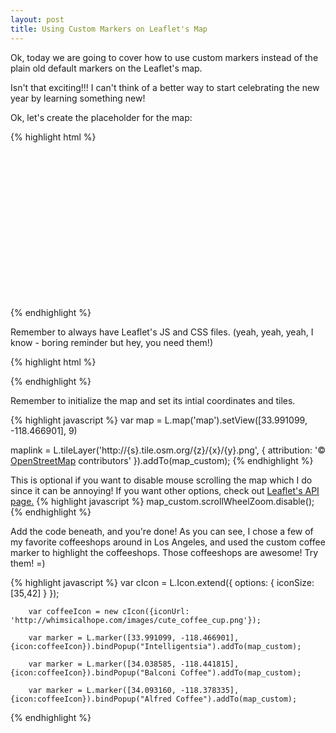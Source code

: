 ```yaml
---
layout: post
title: Using Custom Markers on Leaflet's Map
---
```


Ok, today we are going to cover how to use custom markers instead of the plain old default markers on the Leaflet's map. 

Isn't that exciting!!! I can't think of a better way to start celebrating the new year by learning something new! 

Ok, let's create the placeholder for the map: 

{% highlight html %}
	<div id="custom_map"> </div> 
{% endhighlight %}

Remember to always have Leaflet's JS and CSS files. (yeah, yeah, yeah, I know - boring reminder but hey, you need them!)

{% highlight html %}

<link rel="stylesheet" href="https://cdnjs.cloudflare.com/ajax/libs/leaflet/0.7.3/leaflet.css">
<script src="https://cdnjs.cloudflare.com/ajax/libs/leaflet/0.7.3/leaflet.js"></script>

{% endhighlight %}

Remember to initialize the map and set its intial coordinates and tiles. 

{% highlight javascript %}
	var map = L.map('map').setView([33.991099, -118.466901], 9)

maplink = L.tileLayer('http://{s}.tile.osm.org/{z}/{x}/{y}.png', {
			attribution: '&copy; <a href="http://osm.org/copyright">OpenStreetMap</a> contributors'
		}).addTo(map_custom);
{% endhighlight %}

This is optional if you want to disable mouse scrolling the map which I do since it can be annoying! If you want other options, check out <a href="http://leafletjs.com/reference.html">Leaflet's API page.</a>
{% highlight javascript %}
		map_custom.scrollWheelZoom.disable();
{% endhighlight %}


Add the code beneath, and you're done!  As you can see, I chose a few of my favorite coffeeshops around in Los Angeles, and used the custom coffee marker to highlight the coffeeshops. Those coffeeshops are awesome! Try them! =) 

{% highlight javascript %}
var cIcon = L.Icon.extend({
			options: {
				iconSize:[35,42]
			}
		});

		var coffeeIcon = new cIcon({iconUrl: 'http://whimsicalhope.com/images/cute_coffee_cup.png'});

		var marker = L.marker([33.991099, -118.466901], {icon:coffeeIcon}).bindPopup("Intelligentsia").addTo(map_custom); 

		var marker = L.marker([34.038585, -118.441815], {icon:coffeeIcon}).bindPopup("Balconi Coffee").addTo(map_custom); 

		var marker = L.marker([34.093160, -118.378335], {icon:coffeeIcon}).bindPopup("Alfred Coffee").addTo(map_custom);

{% endhighlight %}


<style type='text/css'>
	#custom_map {
			width: 720px;
			height:250px;
		}
</style> 

<div id="custom_map">

</div> 

<script>
		var map_custom = L.map('custom_map').setView([33.991099, -118.466901], 10)

		maplink = L.tileLayer('http://{s}.tile.osm.org/{z}/{x}/{y}.png', {
			attribution: '&copy; <a href="http://osm.org/copyright">OpenStreetMap</a> contributors'
		}).addTo(map_custom);

		map_custom.scrollWheelZoom.disable();

		var cIcon = L.Icon.extend({
			options: {
				iconSize:[35,42]
			}
		});

<<<<<<< HEAD
		var coffeeIcon = new cIcon({iconUrl: '{{site.url}}/images/cute_coffee_cup.png'});
=======
		var coffeeIcon = new cIcon({iconUrl: '{{site.title}}/images/cute_coffee_cup.png'});
>>>>>>> eec28e71a1612d8eb278597e74fccac821ef9675

		var marker = L.marker([33.991099, -118.466901], {icon:coffeeIcon}).bindPopup("<a href='http://www.intelligentsiacoffee.com/'>Intelligentsia</a>").addTo(map_custom); 

		var marker = L.marker([34.038585, -118.441815], {icon:coffeeIcon}).bindPopup("<a href='http://www.balconicoffeecompany.com/'>Balconi Coffee</a>").addTo(map_custom); 

		var marker = L.marker([34.093160, -118.378335], {icon:coffeeIcon}).bindPopup("<a href='http://www.alfredcoffee.com/'>Alfred Coffee</a>").addTo(map_custom); 

</script>
